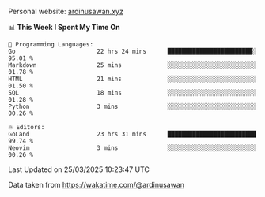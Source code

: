 Personal website: [ardinusawan.xyz](https://ardinusawan.xyz)

<!--START_SECTION:waka-->
📊 **This Week I Spent My Time On** 

```text
💬 Programming Languages: 
Go                       22 hrs 24 mins      ████████████████████████░   95.01 % 
Markdown                 25 mins             ░░░░░░░░░░░░░░░░░░░░░░░░░   01.78 % 
HTML                     21 mins             ░░░░░░░░░░░░░░░░░░░░░░░░░   01.50 % 
SQL                      18 mins             ░░░░░░░░░░░░░░░░░░░░░░░░░   01.28 % 
Python                   3 mins              ░░░░░░░░░░░░░░░░░░░░░░░░░   00.26 % 

🔥 Editors: 
GoLand                   23 hrs 31 mins      █████████████████████████   99.74 % 
Neovim                   3 mins              ░░░░░░░░░░░░░░░░░░░░░░░░░   00.26 % 
```


 Last Updated on 25/03/2025 10:23:47 UTC
<!--END_SECTION:waka-->
Data taken from https://wakatime.com/@ardinusawan
